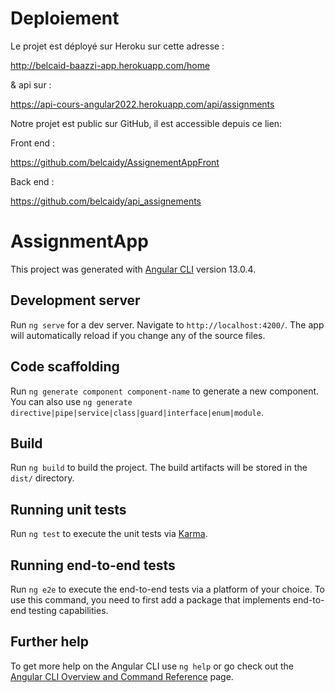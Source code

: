 # Deploiement

Le projet est déployé sur Heroku sur cette adresse :

http://belcaid-baazzi-app.herokuapp.com/home

& api sur :

https://api-cours-angular2022.herokuapp.com/api/assignments 

Notre projet est public sur GitHub, il est accessible depuis ce lien:

Front end :

https://github.com/belcaidy/AssignementAppFront

Back end :

https://github.com/belcaidy/api_assignements

# AssignmentApp

This project was generated with [Angular CLI](https://github.com/angular/angular-cli) version 13.0.4.

## Development server

Run `ng serve` for a dev server. Navigate to `http://localhost:4200/`. The app will automatically reload if you change any of the source files.

## Code scaffolding

Run `ng generate component component-name` to generate a new component. You can also use `ng generate directive|pipe|service|class|guard|interface|enum|module`.

## Build

Run `ng build` to build the project. The build artifacts will be stored in the `dist/` directory.

## Running unit tests

Run `ng test` to execute the unit tests via [Karma](https://karma-runner.github.io).

## Running end-to-end tests

Run `ng e2e` to execute the end-to-end tests via a platform of your choice. To use this command, you need to first add a package that implements end-to-end testing capabilities.

## Further help

To get more help on the Angular CLI use `ng help` or go check out the [Angular CLI Overview and Command Reference](https://angular.io/cli) page.
